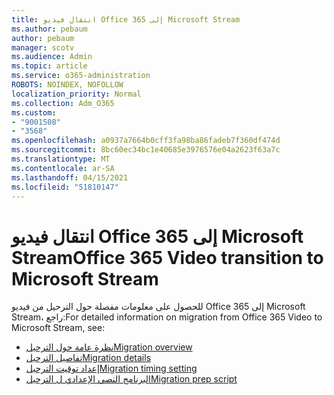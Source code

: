 ```yaml
---
title: انتقال فيديو Office 365 إلى Microsoft Stream
ms.author: pebaum
author: pebaum
manager: scotv
ms.audience: Admin
ms.topic: article
ms.service: o365-administration
ROBOTS: NOINDEX, NOFOLLOW
localization_priority: Normal
ms.collection: Adm_O365
ms.custom:
- "9001508"
- "3568"
ms.openlocfilehash: a0937a7664b0cff3fa98ba86fadeb7f360df474d
ms.sourcegitcommit: 8bc60ec34bc1e40685e3976576e04a2623f63a7c
ms.translationtype: MT
ms.contentlocale: ar-SA
ms.lasthandoff: 04/15/2021
ms.locfileid: "51810147"
---
```

# <a name="office-365-video-transition-to-microsoft-stream"></a><span data-ttu-id="12db6-102">انتقال فيديو Office 365 إلى Microsoft Stream</span><span class="sxs-lookup"><span data-stu-id="12db6-102">Office 365 Video transition to Microsoft Stream</span></span>

<span data-ttu-id="12db6-103">للحصول على معلومات مفصلة حول الترحيل من فيديو Office 365 إلى Microsoft Stream، راجع:</span><span class="sxs-lookup"><span data-stu-id="12db6-103">For detailed information on migration from Office 365 Video to Microsoft Stream, see:</span></span>

- [<span data-ttu-id="12db6-104">نظرة عامة حول الترحيل</span><span class="sxs-lookup"><span data-stu-id="12db6-104">Migration overview</span></span>](https://docs.microsoft.com/stream/migrate-from-office-365)
- [<span data-ttu-id="12db6-105">تفاصيل الترحيل</span><span class="sxs-lookup"><span data-stu-id="12db6-105">Migration details</span></span>](https://docs.microsoft.com/stream/migration-experience)
- [<span data-ttu-id="12db6-106">إعداد توقيت الترحيل</span><span class="sxs-lookup"><span data-stu-id="12db6-106">Migration timing setting</span></span>](https://docs.microsoft.com/stream/migration-o365video-timing-setting)
- [<span data-ttu-id="12db6-107">البرنامج النصي الإعدادي ل الترحيل</span><span class="sxs-lookup"><span data-stu-id="12db6-107">Migration prep script</span></span>](https://docs.microsoft.com/stream/migration-o365video-prep)
